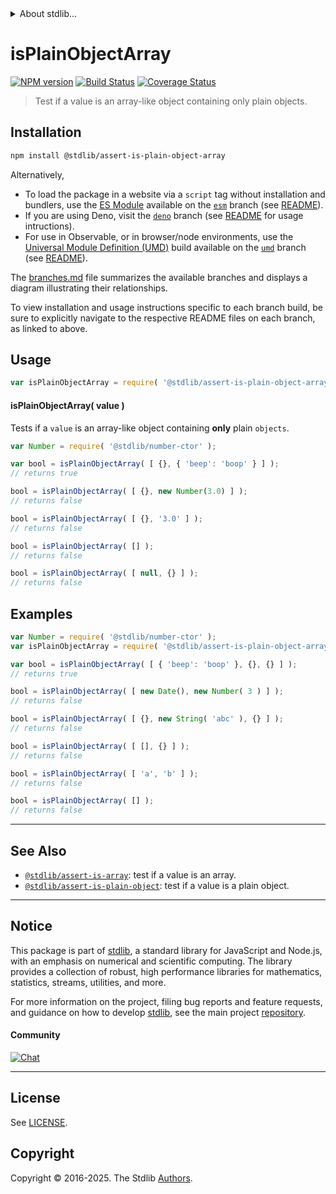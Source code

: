 <!--

@license Apache-2.0

Copyright (c) 2018 The Stdlib Authors.

Licensed under the Apache License, Version 2.0 (the "License");
you may not use this file except in compliance with the License.
You may obtain a copy of the License at

   http://www.apache.org/licenses/LICENSE-2.0

Unless required by applicable law or agreed to in writing, software
distributed under the License is distributed on an "AS IS" BASIS,
WITHOUT WARRANTIES OR CONDITIONS OF ANY KIND, either express or implied.
See the License for the specific language governing permissions and
limitations under the License.

-->


<details>
  <summary>
    About stdlib...
  </summary>
  <p>We believe in a future in which the web is a preferred environment for numerical computation. To help realize this future, we've built stdlib. stdlib is a standard library, with an emphasis on numerical and scientific computation, written in JavaScript (and C) for execution in browsers and in Node.js.</p>
  <p>The library is fully decomposable, being architected in such a way that you can swap out and mix and match APIs and functionality to cater to your exact preferences and use cases.</p>
  <p>When you use stdlib, you can be absolutely certain that you are using the most thorough, rigorous, well-written, studied, documented, tested, measured, and high-quality code out there.</p>
  <p>To join us in bringing numerical computing to the web, get started by checking us out on <a href="https://github.com/stdlib-js/stdlib">GitHub</a>, and please consider <a href="https://opencollective.com/stdlib">financially supporting stdlib</a>. We greatly appreciate your continued support!</p>
</details>

# isPlainObjectArray

[![NPM version][npm-image]][npm-url] [![Build Status][test-image]][test-url] [![Coverage Status][coverage-image]][coverage-url] <!-- [![dependencies][dependencies-image]][dependencies-url] -->

> Test if a value is an array-like object containing only plain objects.

<section class="installation">

## Installation

```bash
npm install @stdlib/assert-is-plain-object-array
```

Alternatively,

-   To load the package in a website via a `script` tag without installation and bundlers, use the [ES Module][es-module] available on the [`esm`][esm-url] branch (see [README][esm-readme]).
-   If you are using Deno, visit the [`deno`][deno-url] branch (see [README][deno-readme] for usage intructions).
-   For use in Observable, or in browser/node environments, use the [Universal Module Definition (UMD)][umd] build available on the [`umd`][umd-url] branch (see [README][umd-readme]).

The [branches.md][branches-url] file summarizes the available branches and displays a diagram illustrating their relationships.

To view installation and usage instructions specific to each branch build, be sure to explicitly navigate to the respective README files on each branch, as linked to above.

</section>

<section class="usage">

## Usage

```javascript
var isPlainObjectArray = require( '@stdlib/assert-is-plain-object-array' );
```

#### isPlainObjectArray( value )

Tests if a `value` is an array-like object containing **only** plain `objects`.

<!-- eslint-disable no-new-wrappers, object-curly-newline -->

```javascript
var Number = require( '@stdlib/number-ctor' );

var bool = isPlainObjectArray( [ {}, { 'beep': 'boop' } ] );
// returns true

bool = isPlainObjectArray( [ {}, new Number(3.0) ] );
// returns false

bool = isPlainObjectArray( [ {}, '3.0' ] );
// returns false

bool = isPlainObjectArray( [] );
// returns false

bool = isPlainObjectArray( [ null, {} ] );
// returns false
```

</section>

<!-- /.usage -->

<section class="examples">

## Examples

<!-- eslint-disable no-new-wrappers, object-curly-newline -->

<!-- eslint no-undef: "error" -->

```javascript
var Number = require( '@stdlib/number-ctor' );
var isPlainObjectArray = require( '@stdlib/assert-is-plain-object-array' );

var bool = isPlainObjectArray( [ { 'beep': 'boop' }, {}, {} ] );
// returns true

bool = isPlainObjectArray( [ new Date(), new Number( 3 ) ] );
// returns false

bool = isPlainObjectArray( [ {}, new String( 'abc' ), {} ] );
// returns false

bool = isPlainObjectArray( [ [], {} ] );
// returns false

bool = isPlainObjectArray( [ 'a', 'b' ] );
// returns false

bool = isPlainObjectArray( [] );
// returns false
```

</section>

<!-- /.examples -->

<!-- Section for related `stdlib` packages. Do not manually edit this section, as it is automatically populated. -->

<section class="related">

* * *

## See Also

-   <span class="package-name">[`@stdlib/assert-is-array`][@stdlib/assert/is-array]</span><span class="delimiter">: </span><span class="description">test if a value is an array.</span>
-   <span class="package-name">[`@stdlib/assert-is-plain-object`][@stdlib/assert/is-plain-object]</span><span class="delimiter">: </span><span class="description">test if a value is a plain object.</span>

</section>

<!-- /.related -->

<!-- Section for all links. Make sure to keep an empty line after the `section` element and another before the `/section` close. -->


<section class="main-repo" >

* * *

## Notice

This package is part of [stdlib][stdlib], a standard library for JavaScript and Node.js, with an emphasis on numerical and scientific computing. The library provides a collection of robust, high performance libraries for mathematics, statistics, streams, utilities, and more.

For more information on the project, filing bug reports and feature requests, and guidance on how to develop [stdlib][stdlib], see the main project [repository][stdlib].

#### Community

[![Chat][chat-image]][chat-url]

---

## License

See [LICENSE][stdlib-license].


## Copyright

Copyright &copy; 2016-2025. The Stdlib [Authors][stdlib-authors].

</section>

<!-- /.stdlib -->

<!-- Section for all links. Make sure to keep an empty line after the `section` element and another before the `/section` close. -->

<section class="links">

[npm-image]: http://img.shields.io/npm/v/@stdlib/assert-is-plain-object-array.svg
[npm-url]: https://npmjs.org/package/@stdlib/assert-is-plain-object-array

[test-image]: https://github.com/stdlib-js/assert-is-plain-object-array/actions/workflows/test.yml/badge.svg?branch=main
[test-url]: https://github.com/stdlib-js/assert-is-plain-object-array/actions/workflows/test.yml?query=branch:main

[coverage-image]: https://img.shields.io/codecov/c/github/stdlib-js/assert-is-plain-object-array/main.svg
[coverage-url]: https://codecov.io/github/stdlib-js/assert-is-plain-object-array?branch=main

<!--

[dependencies-image]: https://img.shields.io/david/stdlib-js/assert-is-plain-object-array.svg
[dependencies-url]: https://david-dm.org/stdlib-js/assert-is-plain-object-array/main

-->

[chat-image]: https://img.shields.io/gitter/room/stdlib-js/stdlib.svg
[chat-url]: https://app.gitter.im/#/room/#stdlib-js_stdlib:gitter.im

[stdlib]: https://github.com/stdlib-js/stdlib

[stdlib-authors]: https://github.com/stdlib-js/stdlib/graphs/contributors

[umd]: https://github.com/umdjs/umd
[es-module]: https://developer.mozilla.org/en-US/docs/Web/JavaScript/Guide/Modules

[deno-url]: https://github.com/stdlib-js/assert-is-plain-object-array/tree/deno
[deno-readme]: https://github.com/stdlib-js/assert-is-plain-object-array/blob/deno/README.md
[umd-url]: https://github.com/stdlib-js/assert-is-plain-object-array/tree/umd
[umd-readme]: https://github.com/stdlib-js/assert-is-plain-object-array/blob/umd/README.md
[esm-url]: https://github.com/stdlib-js/assert-is-plain-object-array/tree/esm
[esm-readme]: https://github.com/stdlib-js/assert-is-plain-object-array/blob/esm/README.md
[branches-url]: https://github.com/stdlib-js/assert-is-plain-object-array/blob/main/branches.md

[stdlib-license]: https://raw.githubusercontent.com/stdlib-js/assert-is-plain-object-array/main/LICENSE

<!-- <related-links> -->

[@stdlib/assert/is-array]: https://github.com/stdlib-js/assert-is-array

[@stdlib/assert/is-plain-object]: https://github.com/stdlib-js/assert-is-plain-object

<!-- </related-links> -->

</section>

<!-- /.links -->
